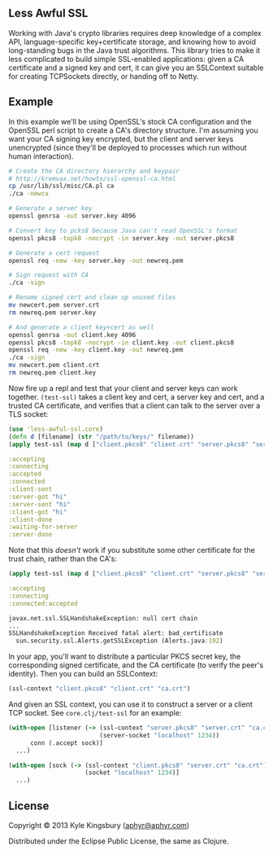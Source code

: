 ## Less Awful SSL

Working with Java's crypto libraries requires deep knowledge of a complex API,
language-specific key+certificate storage, and knowing how to avoid
long-standing bugs in the Java trust algorithms. This library tries to make it
less complicated to build simple SSL-enabled applications: given a CA
certificate and a signed key and cert, it can give you an SSLContext suitable
for creating TCPSockets directly, or handing off to Netty.

## Example

In this example we'll be using OpenSSL's stock CA configuration and the OpenSSL
perl script to create a CA's directory structure. I'm assuming you want your CA
signing key encrypted, but the client and server keys unencrypted (since
they'll be deployed to processes which run without human interaction).

```bash
# Create the CA directory hierarchy and keypair
# http://kremvax.net/howto/ssl-openssl-ca.html
cp /usr/lib/ssl/misc/CA.pl ca
./ca -newca

# Generate a server key
openssl genrsa -out server.key 4096

# Convert key to pcks8 because Java can't read OpenSSL's format
openssl pkcs8 -topk8 -nocrypt -in server.key -out server.pkcs8

# Generate a cert request
openssl req -new -key server.key -out newreq.pem

# Sign request with CA
./ca -sign

# Rename signed cert and clean up unused files
mv newcert.pem server.crt
rm newreq.pem server.key

# And generate a client key+cert as well
openssl genrsa -out client.key 4096
openssl pkcs8 -topk8 -nocrypt -in client.key -out client.pkcs8
openssl req -new -key client.key -out newreq.pem
./ca -sign
mv newcert.pem client.crt
rm newreq.pem client.key
```

Now fire up a repl and test that your client and server keys can work together.
`(test-ssl)` takes a client key and cert, a server key and cert, and a trusted
CA certificate, and verifies that a client can talk to the server over a TLS
socket:

```clj
(use 'less-awful-ssl.core)
(defn d [filename] (str "/path/to/keys/" filename))
(apply test-ssl (map d ["client.pkcs8" "client.crt" "server.pkcs8" "server.crt" "demoCA/cacert.pem"]))
```

```clj
:accepting
:connecting
:accepted
:connected
:client-sent
:server-got "hi"
:server-sent "hi"
:client-got "hi"
:client-done
:waiting-for-server
:server-done
```

Note that this *doesn't* work if you substitute some other certificate for the
trust chain, rather than the CA's:

```clj
(apply test-ssl (map d ["client.pkcs8" "client.crt" "server.pkcs8" "server.crt" "server.crt"]))
```

```clj
:accepting
:connecting
:connected:accepted

javax.net.ssl.SSLHandshakeException: null cert chain
...
SSLHandshakeException Received fatal alert: bad_certificate
  sun.security.ssl.Alerts.getSSLException (Alerts.java:192)
```

In your app, you'll want to distribute a particular PKCS secret key, the
corresponding signed certificate, and the CA certificate (to verify the
peer's identity). Then you can build an SSLContext:

```clj
(ssl-context "client.pkcs8" "client.crt" "ca.crt")
```

And given an SSL context, you can use it to construct a server or a client TCP
socket. See `core.clj/test-ssl` for an example:

```clj
(with-open [listener (-> (ssl-context "server.pkcs8" "server.crt" "ca.crt")
                         (server-socket "localhost" 1234))
      conn (.accept sock)]
  ...)
```

```clj
(with-open [sock (-> (ssl-context "client.pkcs8" "server.crt" "ca.crt")
                     (socket "localhost" 1234)]
  ...)
```

## License

Copyright © 2013 Kyle Kingsbury (aphyr@aphyr.com)

Distributed under the Eclipse Public License, the same as Clojure.
